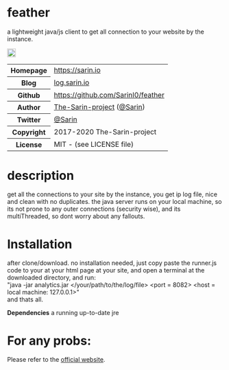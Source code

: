 # feather

a lightweight java/js client to get all connection to your website by the instance.

<img src="https://image.flaticon.com/icons/png/128/133/133962.png" style="height:20px;width:20px;"></img>
<table>
    <tr>
        <th>Homepage</th>
        <td><a href="https://sarin.io/int">https://sarin.io</a></td>
    </tr>
    <tr>
        <th>Blog</th>
        <td><a href="https://sarin.io/blog">log.sarin.io</a></td>
    <tr>
        <th>Github</th>
        <td><a href="https://github.com/SarinI0/integrity">https://github.com/SarinI0/feather</a></td>
     <tr/>
    <tr>
       <th>Author</th>
       <td><a href="https://sarin.io">The-Sarin-project</a> (<a href="https://sarin.io">@Sarin</a>)</td>
    </tr>
    <tr>
        <th>Twitter</th>
        <td><a href="https://twitter.com/Sarin_io">@Sarin</a></td>
    </tr>
    <tr>
        <th>Copyright</th>
        <td>2017-2020 The-Sarin-project</td>
    </tr>
    <tr>
        <th>License</th>
        <td>MIT - (see LICENSE file)</td>
    </tr>
</table>

# description

get all the connections to your site by the instance, you get ip log file,
nice and clean with no duplicates.
the java server runs on your local machine, so its not prone to any 
outer connections (security wise), and its multiThreaded, so dont worry
about any fallouts.

# Installation
after clone/download.
no installation needed, just copy paste the runner.js code to your <head>
at your html page at your site, and open a terminal at the downloaded directory,
and run:                                                                                                                                                
    "java -jar analytics.jar </your/path/to/the/log/file> <port = 8082> <host = local machine: 127.0.0.1>"                                           
and thats all.

**Dependencies**
a running up-to-date jre

For any probs:
============

Please refer to the [official website](https://sarin.io).
